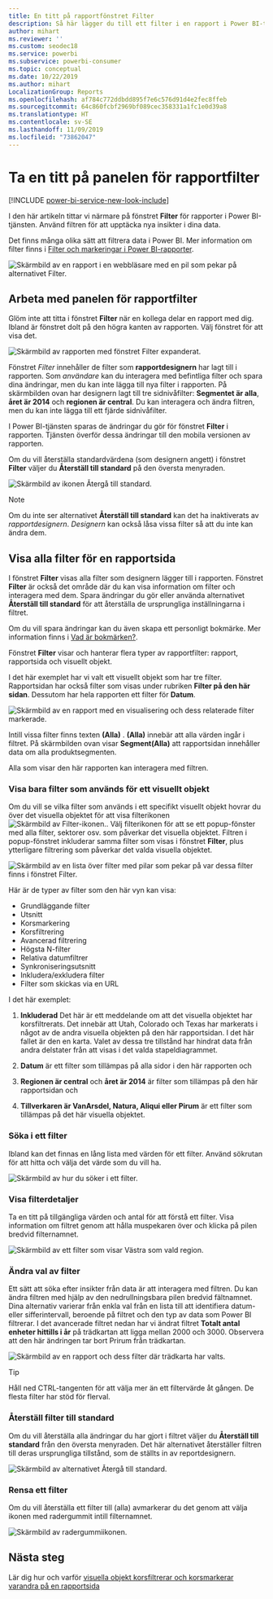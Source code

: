 ```yaml
---
title: En titt på rapportfönstret Filter
description: Så här lägger du till ett filter i en rapport i Power BI-tjänsten för användare
author: mihart
ms.reviewer: ''
ms.custom: seodec18
ms.service: powerbi
ms.subservice: powerbi-consumer
ms.topic: conceptual
ms.date: 10/22/2019
ms.author: mihart
LocalizationGroup: Reports
ms.openlocfilehash: af784c772ddbdd895f7e6c576d91d4e2fec8ffeb
ms.sourcegitcommit: 64c860fcbf2969bf089cec358331a1fc1e0d39a8
ms.translationtype: HT
ms.contentlocale: sv-SE
ms.lasthandoff: 11/09/2019
ms.locfileid: "73862047"
---
```

# <a name="take-a-tour-of-the-report-filters-pane"></a>Ta en titt på panelen för rapportfilter

[!INCLUDE [power-bi-service-new-look-include](../includes/power-bi-service-new-look-include.md)]

I den här artikeln tittar vi närmare på fönstret **Filter** för rapporter i Power BI-tjänsten. Använd filtren för att upptäcka nya insikter i dina data.

Det finns många olika sätt att filtrera data i Power BI. Mer information om filter finns i [Filter och markeringar i Power BI-rapporter](../power-bi-reports-filters-and-highlighting.md).

![Skärmbild av en rapport i en webbläsare med en pil som pekar på alternativet Filter.](media/end-user-report-filter/power-bi-report.png)

## <a name="working-with-the-report-filters-pane"></a>Arbeta med panelen för rapportfilter

Glöm inte att titta i fönstret **Filter** när en kollega delar en rapport med dig. Ibland är fönstret dolt på den högra kanten av rapporten. Välj fönstret för att visa det.

![Skärmbild av rapporten med fönstret Filter expanderat.](media/end-user-report-filter/power-bi-expand-filter-pane.png)

Fönstret *Filter* innehåller de filter som **rapportdesignern** har lagt till i rapporten. Som *användare* kan du interagera med befintliga filter och spara dina ändringar, men du kan inte lägga till nya filter i rapporten. På skärmbilden ovan har designern lagt till tre sidnivåfilter: **Segmentet är alla**, **året är 2014** och **regionen är central**. Du kan interagera och ändra filtren, men du kan inte lägga till ett fjärde sidnivåfilter.

I Power BI-tjänsten sparas de ändringar du gör för fönstret **Filter** i rapporten. Tjänsten överför dessa ändringar till den mobila versionen av rapporten. 

Om du vill återställa standardvärdena (som designern angett) i fönstret **Filter** väljer du **Återställ till standard** på den översta menyraden.

![Skärmbild av ikonen Återgå till standard.](media/end-user-report-filter/power-bi-reset-icon.png) 

> [!NOTE]
> Om du inte ser alternativet **Återställ till standard** kan det ha inaktiverats av *rapportdesignern*. *Designern* kan också låsa vissa filter så att du inte kan ändra dem.

## <a name="view-all-the-filters-for-a-report-page"></a>Visa alla filter för en rapportsida

I fönstret **Filter** visas alla filter som designern lägger till i rapporten. Fönstret **Filter** är också det område där du kan visa information om filter och interagera med dem. Spara ändringar du gör eller använda alternativet **Återställ till standard** för att återställa de ursprungliga inställningarna i filtret.

Om du vill spara ändringar kan du även skapa ett personligt bokmärke. Mer information finns i [Vad är bokmärken?](end-user-bookmarks.md).

Fönstret **Filter** visar och hanterar flera typer av rapportfilter: rapport, rapportsida och visuellt objekt.

I det här exemplet har vi valt ett visuellt objekt som har tre filter. Rapportsidan har också filter som visas under rubriken **Filter på den här sidan**. Dessutom har hela rapporten ett filter för **Datum**.

![Skärmbild av en rapport med en visualisering och dess relaterade filter markerade.](media/end-user-report-filter/power-bi-filters-pane.png)

Intill vissa filter finns texten **(Alla)** . **(Alla)**  innebär att alla värden ingår i filtret. På skärmbilden ovan visar **Segment(Alla)** att rapportsidan innehåller data om alla produktsegmenten. 

Alla som visar den här rapporten kan interagera med filtren.

### <a name="view-only-those-filters-applied-to-a-visual"></a>Visa bara filter som används för ett visuellt objekt

Om du vill se vilka filter som används i ett specifikt visuellt objekt hovrar du över det visuella objektet för att visa filterikonen ![Skärmbild av Filter-ikonen.](media/end-user-report-filter/power-bi-filter-icon.png). Välj filterikonen för att se ett popup-fönster med alla filter, sektorer osv. som påverkar det visuella objektet. Filtren i popup-fönstret inkluderar samma filter som visas i fönstret **Filter**, plus ytterligare filtrering som påverkar det valda visuella objektet.

![Skärmbild av en lista över filter med pilar som pekar på var dessa filter finns i fönstret Filter.](media/end-user-report-filter/power-bi-hover-filters.png)

Här är de typer av filter som den här vyn kan visa:

- Grundläggande filter
- Utsnitt
- Korsmarkering
- Korsfiltrering
- Avancerad filtrering
- Högsta N-filter
- Relativa datumfiltrer
- Synkroniseringsutsnitt
- Inkludera/exkludera filter
- Filter som skickas via en URL

I det här exemplet:
1. **Inkluderad** Det här är ett meddelande om att det visuella objektet har korsfiltrerats. Det innebär att Utah, Colorado och Texas har markerats i något av de andra visuella objekten på den här rapportsidan. I det här fallet är den en karta. Valet av dessa tre tillstånd har hindrat data från andra delstater från att visas i det valda stapeldiagrammet.  

1. **Datum** är ett filter som tillämpas på alla sidor i den här rapporten och

1. **Regionen är central** och **året är 2014** är filter som tillämpas på den här rapportsidan och

4. **Tillverkaren är VanArsdel, Natura, Aliqui eller Pirum** är ett filter som tillämpas på det här visuella objektet.


### <a name="search-in-a-filter"></a>Söka i ett filter

Ibland kan det finnas en lång lista med värden för ett filter. Använd sökrutan för att hitta och välja det värde som du vill ha.

![Skärmbild av hur du söker i ett filter.](media/end-user-report-filter/power-bi-search.png)

### <a name="display-filter-details"></a>Visa filterdetaljer

Ta en titt på tillgängliga värden och antal för att förstå ett filter.  Visa information om filtret genom att hålla muspekaren över och klicka på pilen bredvid filternamnet.
  
![Skärmbild av ett filter som visar Västra som vald region.](media/end-user-report-filter/power-bi-filter-expand.png)

### <a name="change-filter-selections"></a>Ändra val av filter

Ett sätt att söka efter insikter från data är att interagera med filtren. Du kan ändra filtren med hjälp av den nedrullningsbara pilen bredvid fältnamnet.  Dina alternativ varierar från enkla val från en lista till att identifiera datum- eller sifferintervall, beroende på filtret och den typ av data som Power BI filtrerar. I det avancerade filtret nedan har vi ändrat filtret **Totalt antal enheter hittills i år** på trädkartan att ligga mellan 2000 och 3000. Observera att den här ändringen tar bort Prirum från trädkartan.
  
![Skärmbild av en rapport och dess filter där trädkarta har valts.](media/end-user-report-filter/power-bi-treemap-filters.png)

> [!TIP]
> Håll ned CTRL-tangenten för att välja mer än ett filtervärde åt gången. De flesta filter har stöd för flerval.

### <a name="reset-filter-to-default"></a>Återställ filter till standard

Om du vill återställa alla ändringar du har gjort i filtret väljer du **Återställ till standard** från den översta menyraden.  Det här alternativet återställer filtren till deras ursprungliga tillstånd, som de ställts in av reportdesignern.

![Skärmbild av alternativet Återgå till standard.](media/end-user-report-filter/power-bi-reset-icon.png)

### <a name="clear-a-filter"></a>Rensa ett filter

Om du vill återställa ett filter till (alla) avmarkerar du det genom att välja ikonen med radergummit intill filternamnet.

![Skärmbild av radergummiikonen.](media/end-user-report-filter/power-bi-eraser.png)
  
<!--  too much detail for consumers

## Types of filters: text field filters
### List mode
Ticking a checkbox either selects or deselects the value. The **All** checkbox can be used to toggle the state of all checkboxes on or off. The checkboxes represent all the available values for that field.  As you adjust the filter, the restatement updates to reflect your choices. 

![list mode filter](media/end-user-report-filter/power-bi-restatement-new.png)

Note how the restatement now says "is Mar, Apr or May".

### Advanced mode
Select **Advanced Filtering** to switch to advanced mode. Use the dropdown controls and text boxes to identify which fields to include. By choosing between **And** and **Or**, you can build complex filter expressions. Select the **Apply Filter** button when you've set the values you want.  

![advanced mode](media/end-user-report-filter/power-bi-advanced.png)

## Types of filters: numeric field filters
### List mode
If the values are finite, selecting the field name displays a list.  See **Text field filters** &gt; **List mode** above for help using checkboxes.   

### Advanced mode
If the values are infinite or represent a range, selecting the field name opens the advanced filter mode. Use the dropdown and text boxes to specify a range of values that you want to see. 

![advanced filter](media/end-user-report-filter/power-bi-dropdown-and-text.png)

By choosing between **And** and **Or**, you can build complex filter expressions. Select the **Apply Filter** button when you've set the values you want.

## Types of filters: date and time
### List mode
If the values are finite, selecting the field name displays a list.  See **Text field filters** &gt; **List mode** above for help using checkboxes.   

### Advanced mode
If the field values represent date or time, you can specify a start/end time when using Date/Time filters.  

![datetime filter](media/end-user-report-filter/pbi_date-time-filters.png)

-->

## <a name="next-steps"></a>Nästa steg

Lär dig hur och varför [visuella objekt korsfiltrerar och korsmarkerar varandra på en rapportsida](end-user-interactions.md)